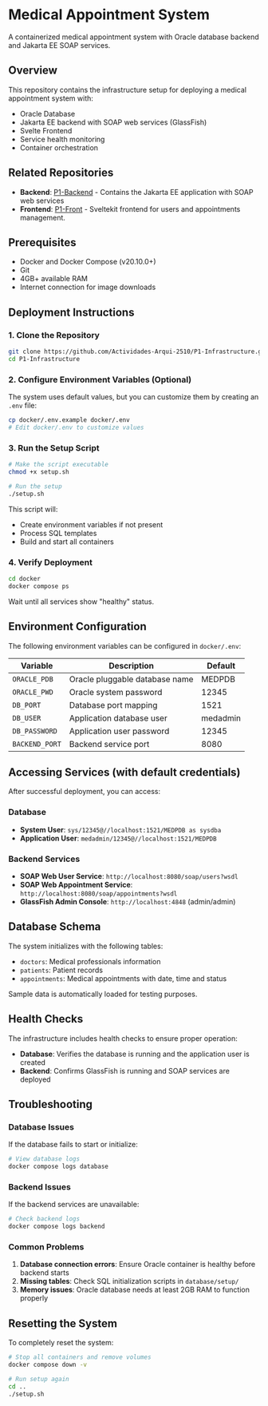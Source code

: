 # Medical Appointment System

A containerized medical appointment system with Oracle database backend and Jakarta EE SOAP services.

## Overview

This repository contains the infrastructure setup for deploying a medical appointment system with:
* Oracle Database
* Jakarta EE backend with SOAP web services (GlassFish)
* Svelte Frontend
* Service health monitoring
* Container orchestration
  
## Related Repositories

- **Backend**: [P1-Backend](https://github.com/Actividades-Arqui-2510/P1-Backend) - Contains the Jakarta EE application with SOAP web services
- **Frontend**: [P1-Front](https://github.com/Actividades-Arqui-2510/P1-Front) - Sveltekit frontend for users and appointments management.

## Prerequisites

* Docker and Docker Compose (v20.10.0+)
* Git
* 4GB+ available RAM
* Internet connection for image downloads

## Deployment Instructions

### 1. Clone the Repository
```bash
git clone https://github.com/Actividades-Arqui-2510/P1-Infrastructure.git
cd P1-Infrastructure
```

### 2. Configure Environment Variables (Optional)
The system uses default values, but you can customize them by creating an `.env` file:
```bash
cp docker/.env.example docker/.env
# Edit docker/.env to customize values
```

### 3. Run the Setup Script
```bash
# Make the script executable
chmod +x setup.sh

# Run the setup
./setup.sh
```

This script will:
* Create environment variables if not present
* Process SQL templates
* Build and start all containers

### 4. Verify Deployment
```bash
cd docker
docker compose ps
```
Wait until all services show "healthy" status.

## Environment Configuration

The following environment variables can be configured in `docker/.env`:

| Variable | Description | Default |
|----------|-------------|---------|
| `ORACLE_PDB` | Oracle pluggable database name | MEDPDB |
| `ORACLE_PWD` | Oracle system password | 12345 |
| `DB_PORT` | Database port mapping | 1521 |
| `DB_USER` | Application database user | medadmin |
| `DB_PASSWORD` | Application user password | 12345 |
| `BACKEND_PORT` | Backend service port | 8080 |

## Accessing Services (with default credentials)

After successful deployment, you can access:

### Database
* **System User**: `sys/12345@//localhost:1521/MEDPDB as sysdba`
* **Application User**: `medadmin/12345@//localhost:1521/MEDPDB`

### Backend Services
* **SOAP Web User Service**: `http://localhost:8080/soap/users?wsdl`
* **SOAP Web Appointment Service**: `http://localhost:8080/soap/appointments?wsdl`
* **GlassFish Admin Console**: `http://localhost:4848` (admin/admin)

## Database Schema

The system initializes with the following tables:
* `doctors`: Medical professionals information
* `patients`: Patient records
* `appointments`: Medical appointments with date, time and status

Sample data is automatically loaded for testing purposes.

## Health Checks

The infrastructure includes health checks to ensure proper operation:
* **Database**: Verifies the database is running and the application user is created
* **Backend**: Confirms GlassFish is running and SOAP services are deployed

## Troubleshooting

### Database Issues
If the database fails to start or initialize:
```bash
# View database logs
docker compose logs database
```

### Backend Issues
If the backend services are unavailable:
```bash
# Check backend logs
docker compose logs backend
```

### Common Problems
1. **Database connection errors**: Ensure Oracle container is healthy before backend starts
2. **Missing tables**: Check SQL initialization scripts in `database/setup/`
3. **Memory issues**: Oracle database needs at least 2GB RAM to function properly

## Resetting the System

To completely reset the system:
```bash
# Stop all containers and remove volumes
docker compose down -v

# Run setup again
cd ..
./setup.sh
```

